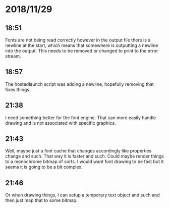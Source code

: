 # 2018/11/29

## 18:51

Fonts are not being read correctly however in the output file there is a
newline at the start, which means that somewhere is outputting a newline
into the output. This needs to be removed or changed to print to the
error stream.

## 18:57

The hostedlaunch script was adding a newline, hopefully removing that
fixes things.

## 21:38

I need something better for the font engine. That can more easily handle
drawing and is not associated with specific graphics.

## 21:43

Well, maybe just a font cache that changes accordingly like properties
change and such. That way it is faster and such. Could maybe render things
to a monochrome bitmap of sorts. I would want font drawing to be fast but
it seems it is going to be a bit complex.

## 21:46

Or when drawing things, I can setup a temporary text object and such and
then just map that to some bitmap.
